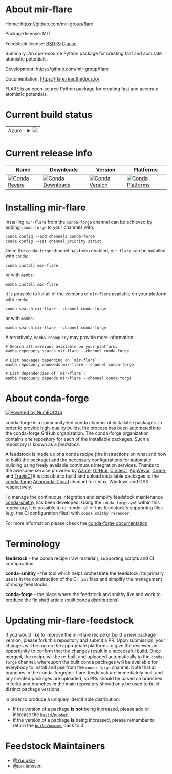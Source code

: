 About mir-flare
===============

Home: https://github.com/mir-group/flare

Package license: MIT

Feedstock license: [BSD-3-Clause](https://github.com/conda-forge/mir-flare-feedstock/blob/main/LICENSE.txt)

Summary: An open-source Python package for creating fast and accurate atomistic potentials.

Development: https://github.com/mir-group/flare

Documentation: https://flare.readthedocs.io/

FLARE is an open-source Python package for creating fast and accurate
atomistic potentials.


Current build status
====================


<table>
    
  <tr>
    <td>Azure</td>
    <td>
      <details>
        <summary>
          <a href="https://dev.azure.com/conda-forge/feedstock-builds/_build/latest?definitionId=10460&branchName=main">
            <img src="https://dev.azure.com/conda-forge/feedstock-builds/_apis/build/status/mir-flare-feedstock?branchName=main">
          </a>
        </summary>
        <table>
          <thead><tr><th>Variant</th><th>Status</th></tr></thead>
          <tbody><tr>
              <td>linux_64_python3.10.____cpython</td>
              <td>
                <a href="https://dev.azure.com/conda-forge/feedstock-builds/_build/latest?definitionId=10460&branchName=main">
                  <img src="https://dev.azure.com/conda-forge/feedstock-builds/_apis/build/status/mir-flare-feedstock?branchName=main&jobName=linux&configuration=linux_64_python3.10.____cpython" alt="variant">
                </a>
              </td>
            </tr><tr>
              <td>linux_64_python3.8.____cpython</td>
              <td>
                <a href="https://dev.azure.com/conda-forge/feedstock-builds/_build/latest?definitionId=10460&branchName=main">
                  <img src="https://dev.azure.com/conda-forge/feedstock-builds/_apis/build/status/mir-flare-feedstock?branchName=main&jobName=linux&configuration=linux_64_python3.8.____cpython" alt="variant">
                </a>
              </td>
            </tr><tr>
              <td>linux_64_python3.9.____cpython</td>
              <td>
                <a href="https://dev.azure.com/conda-forge/feedstock-builds/_build/latest?definitionId=10460&branchName=main">
                  <img src="https://dev.azure.com/conda-forge/feedstock-builds/_apis/build/status/mir-flare-feedstock?branchName=main&jobName=linux&configuration=linux_64_python3.9.____cpython" alt="variant">
                </a>
              </td>
            </tr><tr>
              <td>osx_64_python3.10.____cpython</td>
              <td>
                <a href="https://dev.azure.com/conda-forge/feedstock-builds/_build/latest?definitionId=10460&branchName=main">
                  <img src="https://dev.azure.com/conda-forge/feedstock-builds/_apis/build/status/mir-flare-feedstock?branchName=main&jobName=osx&configuration=osx_64_python3.10.____cpython" alt="variant">
                </a>
              </td>
            </tr><tr>
              <td>osx_64_python3.8.____cpython</td>
              <td>
                <a href="https://dev.azure.com/conda-forge/feedstock-builds/_build/latest?definitionId=10460&branchName=main">
                  <img src="https://dev.azure.com/conda-forge/feedstock-builds/_apis/build/status/mir-flare-feedstock?branchName=main&jobName=osx&configuration=osx_64_python3.8.____cpython" alt="variant">
                </a>
              </td>
            </tr><tr>
              <td>osx_64_python3.9.____cpython</td>
              <td>
                <a href="https://dev.azure.com/conda-forge/feedstock-builds/_build/latest?definitionId=10460&branchName=main">
                  <img src="https://dev.azure.com/conda-forge/feedstock-builds/_apis/build/status/mir-flare-feedstock?branchName=main&jobName=osx&configuration=osx_64_python3.9.____cpython" alt="variant">
                </a>
              </td>
            </tr><tr>
              <td>win_64_python3.10.____cpython</td>
              <td>
                <a href="https://dev.azure.com/conda-forge/feedstock-builds/_build/latest?definitionId=10460&branchName=main">
                  <img src="https://dev.azure.com/conda-forge/feedstock-builds/_apis/build/status/mir-flare-feedstock?branchName=main&jobName=win&configuration=win_64_python3.10.____cpython" alt="variant">
                </a>
              </td>
            </tr><tr>
              <td>win_64_python3.8.____cpython</td>
              <td>
                <a href="https://dev.azure.com/conda-forge/feedstock-builds/_build/latest?definitionId=10460&branchName=main">
                  <img src="https://dev.azure.com/conda-forge/feedstock-builds/_apis/build/status/mir-flare-feedstock?branchName=main&jobName=win&configuration=win_64_python3.8.____cpython" alt="variant">
                </a>
              </td>
            </tr><tr>
              <td>win_64_python3.9.____cpython</td>
              <td>
                <a href="https://dev.azure.com/conda-forge/feedstock-builds/_build/latest?definitionId=10460&branchName=main">
                  <img src="https://dev.azure.com/conda-forge/feedstock-builds/_apis/build/status/mir-flare-feedstock?branchName=main&jobName=win&configuration=win_64_python3.9.____cpython" alt="variant">
                </a>
              </td>
            </tr>
          </tbody>
        </table>
      </details>
    </td>
  </tr>
</table>

Current release info
====================

| Name | Downloads | Version | Platforms |
| --- | --- | --- | --- |
| [![Conda Recipe](https://img.shields.io/badge/recipe-mir--flare-green.svg)](https://anaconda.org/conda-forge/mir-flare) | [![Conda Downloads](https://img.shields.io/conda/dn/conda-forge/mir-flare.svg)](https://anaconda.org/conda-forge/mir-flare) | [![Conda Version](https://img.shields.io/conda/vn/conda-forge/mir-flare.svg)](https://anaconda.org/conda-forge/mir-flare) | [![Conda Platforms](https://img.shields.io/conda/pn/conda-forge/mir-flare.svg)](https://anaconda.org/conda-forge/mir-flare) |

Installing mir-flare
====================

Installing `mir-flare` from the `conda-forge` channel can be achieved by adding `conda-forge` to your channels with:

```
conda config --add channels conda-forge
conda config --set channel_priority strict
```

Once the `conda-forge` channel has been enabled, `mir-flare` can be installed with `conda`:

```
conda install mir-flare
```

or with `mamba`:

```
mamba install mir-flare
```

It is possible to list all of the versions of `mir-flare` available on your platform with `conda`:

```
conda search mir-flare --channel conda-forge
```

or with `mamba`:

```
mamba search mir-flare --channel conda-forge
```

Alternatively, `mamba repoquery` may provide more information:

```
# Search all versions available on your platform:
mamba repoquery search mir-flare --channel conda-forge

# List packages depending on `mir-flare`:
mamba repoquery whoneeds mir-flare --channel conda-forge

# List dependencies of `mir-flare`:
mamba repoquery depends mir-flare --channel conda-forge
```


About conda-forge
=================

[![Powered by
NumFOCUS](https://img.shields.io/badge/powered%20by-NumFOCUS-orange.svg?style=flat&colorA=E1523D&colorB=007D8A)](https://numfocus.org)

conda-forge is a community-led conda channel of installable packages.
In order to provide high-quality builds, the process has been automated into the
conda-forge GitHub organization. The conda-forge organization contains one repository
for each of the installable packages. Such a repository is known as a *feedstock*.

A feedstock is made up of a conda recipe (the instructions on what and how to build
the package) and the necessary configurations for automatic building using freely
available continuous integration services. Thanks to the awesome service provided by
[Azure](https://azure.microsoft.com/en-us/services/devops/), [GitHub](https://github.com/),
[CircleCI](https://circleci.com/), [AppVeyor](https://www.appveyor.com/),
[Drone](https://cloud.drone.io/welcome), and [TravisCI](https://travis-ci.com/)
it is possible to build and upload installable packages to the
[conda-forge](https://anaconda.org/conda-forge) [Anaconda-Cloud](https://anaconda.org/)
channel for Linux, Windows and OSX respectively.

To manage the continuous integration and simplify feedstock maintenance
[conda-smithy](https://github.com/conda-forge/conda-smithy) has been developed.
Using the ``conda-forge.yml`` within this repository, it is possible to re-render all of
this feedstock's supporting files (e.g. the CI configuration files) with ``conda smithy rerender``.

For more information please check the [conda-forge documentation](https://conda-forge.org/docs/).

Terminology
===========

**feedstock** - the conda recipe (raw material), supporting scripts and CI configuration.

**conda-smithy** - the tool which helps orchestrate the feedstock.
                   Its primary use is in the construction of the CI ``.yml`` files
                   and simplify the management of *many* feedstocks.

**conda-forge** - the place where the feedstock and smithy live and work to
                  produce the finished article (built conda distributions)


Updating mir-flare-feedstock
============================

If you would like to improve the mir-flare recipe or build a new
package version, please fork this repository and submit a PR. Upon submission,
your changes will be run on the appropriate platforms to give the reviewer an
opportunity to confirm that the changes result in a successful build. Once
merged, the recipe will be re-built and uploaded automatically to the
`conda-forge` channel, whereupon the built conda packages will be available for
everybody to install and use from the `conda-forge` channel.
Note that all branches in the conda-forge/mir-flare-feedstock are
immediately built and any created packages are uploaded, so PRs should be based
on branches in forks and branches in the main repository should only be used to
build distinct package versions.

In order to produce a uniquely identifiable distribution:
 * If the version of a package **is not** being increased, please add or increase
   the [``build/number``](https://docs.conda.io/projects/conda-build/en/latest/resources/define-metadata.html#build-number-and-string).
 * If the version of a package **is** being increased, please remember to return
   the [``build/number``](https://docs.conda.io/projects/conda-build/en/latest/resources/define-metadata.html#build-number-and-string)
   back to 0.

Feedstock Maintainers
=====================

* [@YuuuXie](https://github.com/YuuuXie/)
* [@jan-janssen](https://github.com/jan-janssen/)


